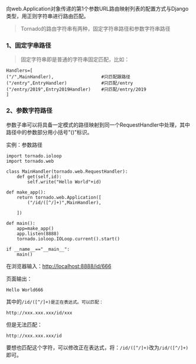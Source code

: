 向web.Application对象传递的第1个参数URL路由映射列表的配置方式与Django类型，用正则字符串进行路由匹配。

> Tornado的路由字符串有两种，固定字符串路径和参数字符串路径

### 1、固定字串路径

> 固定字符串即是普通的字符串固定匹配，比如：

```
Handlers=[
("/",MainHandler),                  #只匹配跟路径
("/entry",EntryHandler)             #只匹配/entry
("/entry/2019",Entry2019Handler)    #只匹配/entry/2019
]
```

### 2、参数字符路径

参数子串可以将具备一定模式的路径映射到同一个RequestHandler中处理，其中路径中的参数部分用小括号"\(\)"标识。

实例：参数路径

```
import tornado.ioloop
import tornado.web

class MainHandler(tornado.web.RequestHandler):
    def get(self,id):
        self.write("Hello World"+id)

def make_app():
    return tornado.web.Application([
        ("/id/([^/]+)",MainHandler),

    ])

def main():
    app=make_app()
    app.listen(8888)
    tornado.ioloop.IOLoop.current().start()

if __name__=="__main__":
    main()
```

在浏览器输入：[http://localhost:8888/id/666](http://localhost:8888/id/666)

页面输出：

```
Hello World666
```

其中的`/id/([^/]+)是正在表达式。可以匹配：`

```
http://xxx.xxx.xxx/id/xxx
```

但是无法匹配：

```
http://xxx.xxx.xxx/id
```

要想也匹配这个字符，可以修改正在表达式，将：`/id/([^/]+)`改为`/id/([^/]+)`即可。

